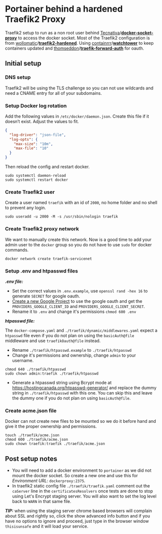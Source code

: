
# Portainer behind a hardened Traefik2 Proxy
Traefik2 setup to run as a non root user behind [Tecnativa](https://github.com/Tecnativa)/**[docker-socket-proxy](https://github.com/Tecnativa/docker-socket-proxy)** to access the docker socket. Most of the Traefik2 configuration is from [wollomatic](https://github.com/wollomatic)/**[traefik2-hardened](https://github.com/wollomatic/traefik2-hardened)**.
Using [containrrr](https://github.com/containrrr)/**[watchtower](https://github.com/containrrr/watchtower)** to keep containers updated and [thomseddon](https://github.com/thomseddon)/**[traefik-forward-auth](https://github.com/thomseddon/traefik-forward-auth)** for oauth.

## Initial setup

### DNS setup
Traefik2 will be using the TLS challenge so you can not use wildcards and need a CNAME entry for all of your subdomains.

### Setup Docker log rotation
Add the following values in `/etc/docker/daemon.json`. Create this file if it doesn’t exist. Adjust the values to fit.
```json
{
  "log-driver": "json-file",
  "log-opts": {
    "max-size": "10m",
    "max-file": "10"
  }
}
```
Then reload the config and restart docker.
```shell
sudo systemctl daemon-reload
sudo systemctl restart docker
```
### Create Traefik2 user
Create a user named `traefik` with an id of `2000`, no home folder and no shell to prevent any login.
```shell
sudo useradd -u 2000 -M -s /usr/sbin/nologin traefik
```
### Create Traefik2 proxy network
We want to manually create this network. Now is a good time to add your admin user to the `docker` group so you do not have to use `sudo` for docker commands.
```shell
docker network create traefik-servicenet
```
### Setup .env and htpasswd files
***.env file:***
- Set the correct values in `.env.example`, use `openssl rand -hex 16` to generate `SECRET` for google oauth.
- [Create a new Google Project](https://console.developers.google.com/) to use the google oauth and get the `PROVIDERS_GOOGLE_CLIENT_ID` and `PROVIDERS_GOOGLE_CLIENT_SECRET`.
- Rename it to `.env` and change it's permissions `chmod 600 .env`

***htpasswd file:***

The `docker-compose.yaml` and `./traefik/dynamic/middlewares.yaml` expect a `htpasswd` file even if you do not plan on using the `basicAuth@file` middleware and use `traefikOauth@file` instead.
- Rename `./traefik/htpasswd.example` to `./traefik/htpasswd`
- Change it's permissions and ownership, change `admin` to your username.
```
chmod 640 ./traefik/htpasswd
sudo chown admin:traefik ./traefik/htpasswd
```
- Generate a htpasswd string using Bcrypt mode at https://hostingcanada.org/htpasswd-generator/ and replace the dummy string in `./traefik/htpasswd` with this one. You can skip this and leave the dummy one if you do not plan on using `basicAuth@file`.

### Create acme.json file
Docker can not create new files to be mounted so we do it before hand and give it the proper ownership and permissions.
```shell
touch ./traefik/acme.json
chmod 600 ./traefik/acme.json
sudo chown traefik:traefik ./traefik/acme.json
```

## Post setup notes
- You will need to add a docker environment to `portainer` as we did not mount the docker socket. So create a new one and use this for *Environment URL*: `dockerproxy:2375`.
- In traefik2 static config file `./traefik/traefik.yaml` comment out the `caServer` line in the `certificatesResolvers` once tests are done to stop using Let's Encrypt staging server. You will also want to set the log level back to `WARN` in that same file.

***TIP:*** when using the staging server chrome based browsers will complain about SSL and rightly so, click the show advanced info button and if you have no options to ignore and proceed, just type in the browser window `thisisunsafe` and it will load your service.